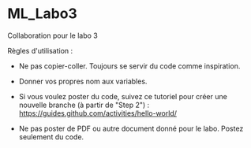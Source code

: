 # ML_Labo3

Collaboration pour le labo 3

Règles d'utilisation :

  - Ne pas copier-coller. Toujours se servir du code comme inspiration.

  - Donner vos propres nom aux variables.

  - Si vous voulez poster du code, suivez ce tutoriel pour créer une nouvelle branche (à partir de "Step 2") : https://guides.github.com/activities/hello-world/

  - Ne pas poster de PDF ou autre document donné pour le labo. Postez seulement du code.
